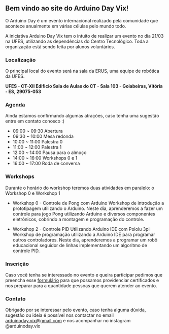 ## Bem vindo ao site do Arduino Day Vix!

O Arduino Day é um evento internacional realizado pela comunidade que acontece anualmente em várias células pelo mundo todo.

A iniciativa Arduino Day Vix tem o intuito de realizar um evento no dia 21/03 na UFES, utilizando as dependências do Centro Tecnológico. Toda a organização está sendo feita por alunos voluntários.

### Localização

O principal local do evento será na sala da ERUS, uma equipe de robótica da UFES.

**UFES - CT-XII Edificio Sala de Aulas do CT - Sala 103 - Goiabeiras, Vitória - ES, 29075-053**


### Agenda

Ainda estamos confirmando algumas atrações, caso tenha uma sugestão entre em contato conosco :)

- 09:00 ~ 09:30 Abertura
- 09:30 ~ 10:00 Mesa redonda
- 10:00 ~ 11:00 Palestra 0
- 11:00 ~ 12:00 Palestra 1
- 12:00 ~ 14:00 Pausa para o almoço
- 14:00 ~ 16:00 Workshops 0 e 1
- 16:00 ~ 17:00 Roda de conversa

### Workshops

Durante o horário do workshop teremos duas atividades em paralelo: o Workshop 0 e Workshop 1

* Workshop 0 - Controle de Pong com Arduino
Workshop de introdução a prototipagem utilizando o Arduino. Neste dia, aprenderemos a fazer um controle para jogo Pong utilizando Arduino e diversos componentes eletrônicos, cobrindo a montagem e programação do controle.

* Workshop 2 - Controle PID Utilizando Arduino IDE com Pololu 3pi
Workshop de programação utilizando a Arduino IDE para programar outros controladores. Neste dia, aprenderemos a programar um robô educacional seguidor de linhas implementando um algoritmo de controle PID.

### Inscrição

Caso você tenha se interessado no evento e queira participar pedimos que preencha esse [formulário](https://forms.gle/XaKeJMACXkyVUYBG8) para que possamos providenciar certificados e nos preparar para a quantidade pessoas que querem atender ao evento.

### Contato

Obrigado por se interessar pelo evento, caso tenha alguma dúvida, sugestão ou ideia é possível nos contactar no email arduinoday.vix@gmail.com e nos acompanhar no instagram @arduinoday.vix


